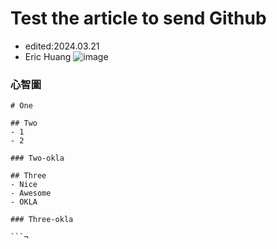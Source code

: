 # Test the article to send Github

- edited:2024.03.21
- Eric Huang
![image](https://hackmd.io/_uploads/H10cOQYAa.jpg)


### 心智圖
```markmap
# One

## Two
- 1
- 2

### Two-okla

## Three
- Nice
- Awesome
- OKLA 

### Three-okla

```¬